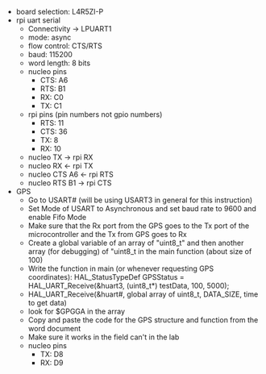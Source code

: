 * board selection: L4R5ZI-P
* rpi uart serial
	- Connectivity -> LPUART1
	- mode: async
	- flow control: CTS/RTS
	- baud: 115200
	- word length: 8 bits
	- nucleo pins
		- CTS: A6
		- RTS: B1
		- RX:  C0
		- TX:  C1
	- rpi pins (pin numbers not gpio numbers)
		- RTS: 11
		- CTS: 36
		- TX:   8
		- RX:  10
	- nucleo TX -> rpi RX
	- nucleo RX <- rpi TX
	- nucleo CTS A6 <- rpi RTS
	- nucleo RTS B1 -> rpi CTS
* GPS
	* Go to USART# (will be using USART3 in general for this instruction)
	* Set Mode of USART to Asynchronous and set baud rate to 9600 and enable Fifo Mode
	* Make sure that the Rx port from the GPS goes to the Tx port of the microcontroller and the Tx from GPS goes to Rx
	* Create a global variable of an array of "uint8_t" and then another array (for debugging) of "uint8_t in the main function (about size of 100)
	* Write the function in main (or whenever requesting GPS coordinates): HAL_StatusTypeDef GPSStatus = HAL_UART_Receive(&huart3, (uint8_t*) testData, 100, 5000);
	* HAL_UART_Receive(&huart#, global array of uint8_t, DATA_SIZE, time to get data)
	* look for $GPGGA in the array
	* Copy and paste the code for the GPS structure and function from the word document
	* Make sure it works in the field can't in the lab
	* nucleo pins
		- TX: D8
		- RX: D9